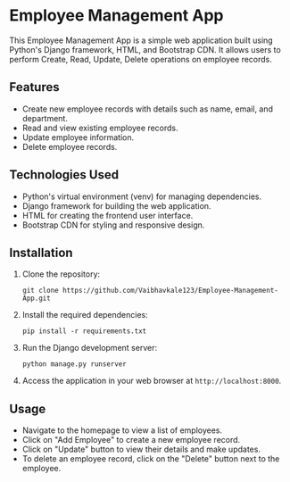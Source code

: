 # Employee Management App 

This Employee Management App is a simple web application built using Python's  Django framework, HTML, and Bootstrap CDN. It allows users to perform Create, Read, Update, Delete operations on employee records.

## Features
- Create new employee records with details such as name, email, and department.
- Read and view existing employee records.
- Update employee information.
- Delete employee records.

## Technologies Used
- Python's virtual environment (venv) for managing dependencies.
- Django framework for building the web application.
- HTML for creating the frontend user interface.
- Bootstrap CDN for styling and responsive design.

## Installation
1. Clone the repository:
   ```
   git clone https://github.com/Vaibhavkale123/Employee-Management-App.git
   ```
2. Install the required dependencies:
   ```
   pip install -r requirements.txt
   ```
3. Run the Django development server:
   ```
   python manage.py runserver
   ```
4. Access the application in your web browser at `http://localhost:8000`.

## Usage
- Navigate to the homepage to view a list of employees.
- Click on "Add Employee" to create a new employee record.
- Click on "Update" button  to view their details and make updates.
- To delete an employee record, click on the "Delete" button next to the employee.
